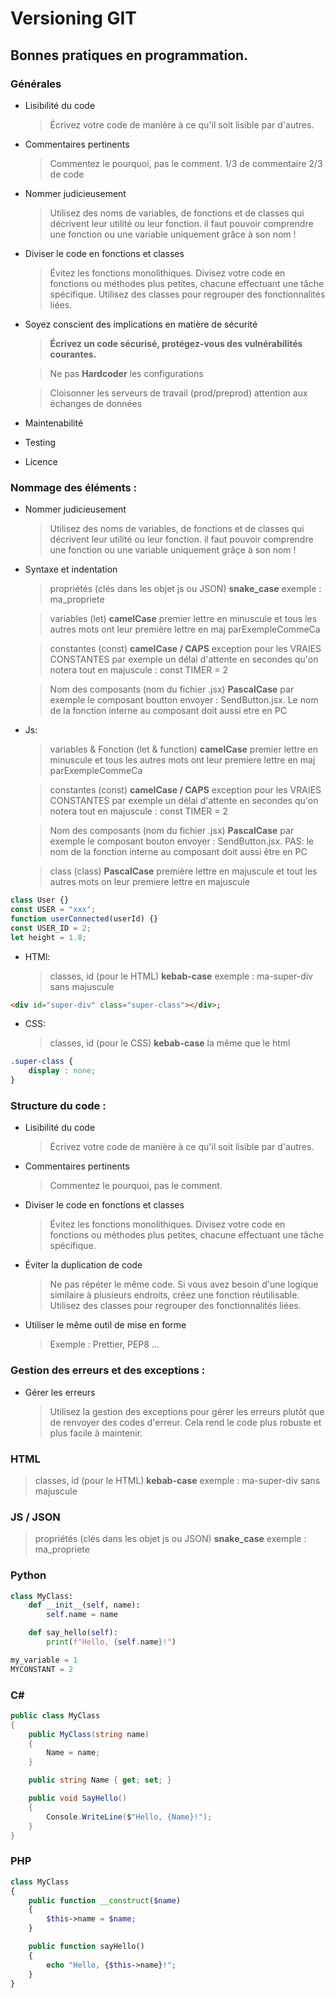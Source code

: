 [//]: <> (https://stackedit.io/app#)

# Versioning GIT

## Bonnes pratiques en programmation.

### Générales

-   Lisibilité du code
    > Écrivez votre code de manière à ce qu'il soit lisible par d'autres.
-   Commentaires pertinents
    > Commentez le pourquoi, pas le comment. 1/3 de commentaire 2/3 de code
-   Nommer judicieusement
    > Utilisez des noms de variables, de fonctions et de classes qui décrivent leur utilité ou leur fonction. il faut pouvoir comprendre une fonction ou une variable uniquement grâce à son nom !
-   Diviser le code en fonctions et classes
    > Évitez les fonctions monolithiques. Divisez votre code en fonctions ou méthodes plus petites, chacune effectuant une tâche spécifique. Utilisez des classes pour regrouper des fonctionnalités liées.
-   Soyez conscient des implications en matière de sécurité

    > **Écrivez un code sécurisé, protégez-vous des vulnérabilités courantes.**

    > Ne pas **Hardcoder** les configurations

    > Cloisonner les serveurs de travail (prod/preprod) attention aux échanges de données

-   Maintenabilité
-   Testing
-   Licence

### Nommage des éléments :

-   Nommer judicieusement

    > Utilisez des noms de variables, de fonctions et de classes qui décrivent leur utilité ou leur fonction. il faut pouvoir comprendre une fonction ou une variable uniquement grâçe à son nom !

-   Syntaxe et indentation

    > propriétés (clés dans les objet js ou JSON) **snake_case** exemple : ma_propriete

    > variables (let) **camelCase** premier lettre en minuscule et tous les autres mots ont leur première lettre en maj parExempleCommeCa

    > constantes (const) **camelCase / CAPS** exception pour les VRAIES CONSTANTES par exemple un délai d'attente en secondes qu'on notera tout en majuscule : const TIMER = 2

    > Nom des composants (nom du fichier .jsx) **PascalCase** par exemple le composant boutton envoyer : SendButton.jsx.
    > Le nom de la fonction interne au composant doit aussi etre en PC

-   Js:
    > variables & Fonction (let & function) **camelCase** premier lettre en minuscule et tous les autres mots ont leur premiere lettre en maj parExempleCommeCa
    
    > constantes (const) **camelCase / CAPS** exception pour les VRAIES CONSTANTES par exemple un délai d'attente en secondes qu'on notera tout en majuscule : const TIMER = 2
    
    > Nom des composants (nom du fichier .jsx) **PascalCase** par exemple le composant bouton envoyer : SendButton.jsx. PAS: le nom de la fonction interne au composant doit aussi être en PC

    > class (class) **PascalCase** première lettre en majuscule et tout les autres mots on leur premiere lettre en majuscule
```js
class User {}
const USER = "xxx";
function userConnected(userId) {}
const USER_ID = 2;
let height = 1.8;
```

-   HTMl:
    > classes, id (pour le HTML) **kebab-case** exemple : ma-super-div sans majuscule

```html
<div id="super-div" class="super-class"></div>;
```

-   CSS: 
    > classes, id (pour le CSS) **kebab-case** la même que le html

```css
.super-class {
    display : none;
}
```

### Structure du code :

-   Lisibilité du code
    > Écrivez votre code de manière à ce qu'il soit lisible par d'autres.
-   Commentaires pertinents
    > Commentez le pourquoi, pas le comment.
-   Diviser le code en fonctions et classes
    > Évitez les fonctions monolithiques. Divisez votre code en fonctions ou méthodes plus petites, chacune effectuant une tâche spécifique.
-   Éviter la duplication de code
    > Ne pas répéter le même code. Si vous avez besoin d'une logique similaire à plusieurs endroits, créez une fonction réutilisable.
    > Utilisez des classes pour regrouper des fonctionnalités liées.
-   Utiliser le même outil de mise en forme
    > Exemple : Prettier, PEP8 ...

### Gestion des erreurs et des exceptions :

-   Gérer les erreurs
    > Utilisez la gestion des exceptions pour gérer les erreurs plutôt que de renvoyer des codes d'erreur. Cela rend le code plus robuste et plus facile à maintenir.

### HTML

> classes, id (pour le HTML) **kebab-case** exemple : ma-super-div sans majuscule

### JS / JSON

> propriétés (clés dans les objet js ou JSON) **snake_case** exemple : ma_propriete

### Python
```python
class MyClass:
    def __init__(self, name):
        self.name = name

    def say_hello(self):
        print(f"Hello, {self.name}!")

my_variable = 1
MYCONSTANT = 2
```

### C#
    
```csharp
public class MyClass
{
    public MyClass(string name)
    {
        Name = name;
    }

    public string Name { get; set; }

    public void SayHello()
    {
        Console.WriteLine($"Hello, {Name}!");
    }
}
```

### PHP
```php
class MyClass
{
    public function __construct($name)
    {
        $this->name = $name;
    }

    public function sayHello()
    {
        echo "Hello, {$this->name}!";
    }
}
```
